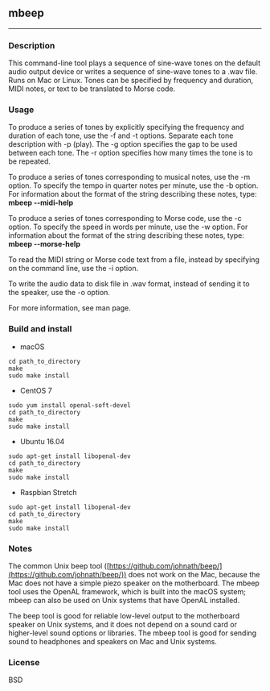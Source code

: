 ## mbeep

---

### Description

This command-line tool plays a sequence of sine-wave tones on the default audio output device or writes a
sequence of sine-wave tones to a .wav file. Runs on Mac or Linux. Tones can be specified by frequency and
duration, MIDI notes, or text to be translated to Morse code.

### Usage

To produce a series of tones by explicitly specifying the frequency and duration of each tone, use the -f and -t
options. Separate each tone description with -p (play). The -g option specifies the gap to be used between each
tone. The -r option specifies how many times the tone is to be repeated.

To produce a series of tones corresponding to musical notes, use the -m option. To specify the tempo in quarter
notes per minute, use the -b option. For information about the format of the string describing these notes, type:
**mbeep --midi-help**

To produce a series of tones corresponding to Morse code, use the -c option. To specify the speed in words per
minute, use the -w option. For information about the format of the string describing these notes, type:
**mbeep --morse-help**

To read the MIDI string or Morse code text from a file, instead by specifying on the command line, use the -i option.

To write the audio data to disk file in .wav format, instead of sending it to the speaker, use the -o option.

For more information, see man page.

### Build and install

* macOS

```
cd path_to_directory
make
sudo make install
```

* CentOS 7

```
sudo yum install openal-soft-devel
cd path_to_directory
make
sudo make install
```

* Ubuntu 16.04

```
sudo apt-get install libopenal-dev
cd path_to_directory
make
sudo make install
```

* Raspbian Stretch

```
sudo apt-get install libopenal-dev
cd path_to_directory
make
sudo make install
```

### Notes

The common Unix beep tool ([https://github.com/johnath/beep/](https://github.com/johnath/beep/)) does not work on
the Mac, because the Mac does not have a simple piezo speaker on the motherboard. The mbeep tool uses the
OpenAL framework, which is built into the macOS system; mbeep can also be used on Unix systems that have
OpenAL installed.

The beep tool is good for reliable low-level output to the motherboard speaker on Unix systems, and it does not
depend on a sound card or higher-level sound options or libraries. The mbeep tool is good for sending sound to
headphones and speakers on Mac and Unix systems.

### License

BSD
